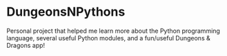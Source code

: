 # DungeonsNPythons
Personal project that helped me learn more about the Python programming language, several useful Python modules, and a fun/useful Dungeons &amp; Dragons app! 
